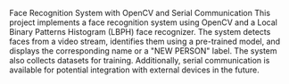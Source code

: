 Face Recognition System with OpenCV and Serial Communication
This project implements a face recognition system using OpenCV and a Local Binary Patterns Histogram (LBPH) face recognizer. The system detects faces from a video stream, identifies them using a pre-trained model, and displays the corresponding name or a "NEW PERSON" label. The system also collects datasets for training. Additionally, serial communication is available for potential integration with external devices in the future.
